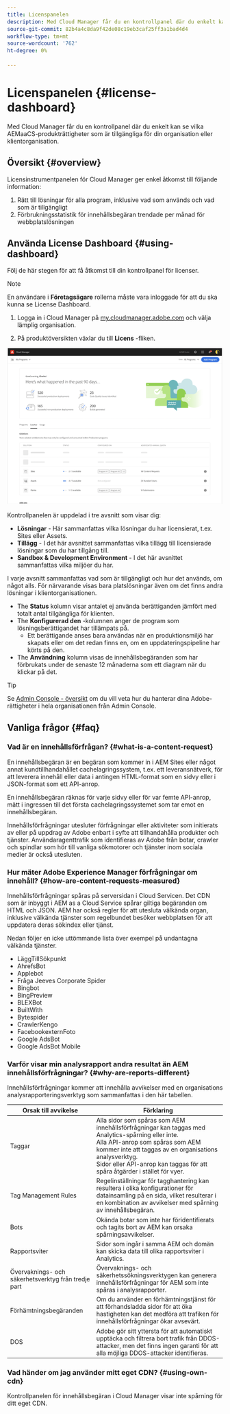 ```yaml
---
title: Licenspanelen
description: Med Cloud Manager får du en kontrollpanel där du enkelt kan se vilka AEMaaCS-produkträttigheter som är tillgängliga för din organisation eller klientorganisation.
source-git-commit: 82b4a4c8da9f42de08c19eb3caf25ff3a1bad4d4
workflow-type: tm+mt
source-wordcount: '762'
ht-degree: 0%

---
```



# Licenspanelen {#license-dashboard}

Med Cloud Manager får du en kontrollpanel där du enkelt kan se vilka AEMaaCS-produkträttigheter som är tillgängliga för din organisation eller klientorganisation.

## Översikt {#overview}

Licensinstrumentpanelen för Cloud Manager ger enkel åtkomst till följande information:

1. Rätt till lösningar för alla program, inklusive vad som används och vad som är tillgängligt
1. Förbrukningsstatistik för innehållsbegäran trendade per månad för webbplatslösningen

## Använda License Dashboard {#using-dashboard}

Följ de här stegen för att få åtkomst till din kontrollpanel för licenser.

>[!NOTE]
>
>En användare i **Företagsägare** rollerna måste vara inloggade för att du ska kunna se License Dashboard.

1. Logga in i Cloud Manager på [my.cloudmanager.adobe.com](https://my.cloudmanager.adobe.com/) och välja lämplig organisation.

1. På produktöversikten växlar du till **Licens** -fliken.

![Licenspanelen](assets/license-dashboard.png)

Kontrollpanelen är uppdelad i tre avsnitt som visar dig:

* **Lösningar** - Här sammanfattas vilka lösningar du har licensierat, t.ex. Sites eller Assets.
* **Tillägg** - I det här avsnittet sammanfattas vilka tillägg till licensierade lösningar som du har tillgång till.
* **Sandbox &amp; Development Environment** - I det här avsnittet sammanfattas vilka miljöer du har.

I varje avsnitt sammanfattas vad som är tillgängligt och hur det används, om något alls. För närvarande visas bara platslösningar även om det finns andra lösningar i klientorganisationen.

* The **Status** kolumn visar antalet ej använda berättiganden jämfört med totalt antal tillgängliga för klienten.
* The **Konfigurerad den** -kolumnen anger de program som lösningsberättigandet har tillämpats på.
   * Ett berättigande anses bara användas när en produktionsmiljö har skapats eller om det redan finns en, om en uppdateringspipeline har körts på den.
* The **Användning** kolumn visas de innehållsbegäranden som har förbrukats under de senaste 12 månaderna som ett diagram när du klickar på det.

>[!TIP]
>
>Se [Admin Console - översikt](https://helpx.adobe.com/enterprise/using/admin-console.html) om du vill veta hur du hanterar dina Adobe-rättigheter i hela organisationen från Admin Console.

## Vanliga frågor {#faq}

### Vad är en innehållsförfrågan? {#what-is-a-content-request}

En innehållsbegäran är en begäran som kommer in i AEM Sites eller något annat kundtillhandahållet cachelagringssystem, t.ex. ett leveransnätverk, för att leverera innehåll eller data i antingen HTML-format som en sidvy eller i JSON-format som ett API-anrop.

En innehållsbegäran räknas för varje sidvy eller för var femte API-anrop, mätt i ingressen till det första cachelagringssystemet som tar emot en innehållsbegäran.

Innehållsförfrågningar utesluter förfrågningar eller aktiviteter som initierats av eller på uppdrag av Adobe enbart i syfte att tillhandahålla produkter och tjänster. Användaragenttrafik som identifieras av Adobe från botar, crawler och spindlar som hör till vanliga sökmotorer och tjänster inom sociala medier är också utesluten.

### Hur mäter Adobe Experience Manager förfrågningar om innehåll? {#how-are-content-requests-measured}

Innehållsförfrågningar spåras på serversidan i Cloud Servicen. Det CDN som är inbyggt i AEM as a Cloud Service spårar giltiga begäranden om HTML och JSON. AEM har också regler för att utesluta välkända organ, inklusive välkända tjänster som regelbundet besöker webbplatsen för att uppdatera deras sökindex eller tjänst.

Nedan följer en icke uttömmande lista över exempel på undantagna välkända tjänster.

* LäggTillSökpunkt
* AhrefsBot
* Applebot
* Fråga Jeeves Corporate Spider
* Bingbot
* BingPreview
* BLEXBot
* BuiltWith
* Bytespider
* CrawlerKengo
* FacebookexternFoto
* Google AdsBot
* Google AdsBot Mobile

### Varför visar min analysrapport andra resultat än AEM innehållsförfrågningar? {#why-are-reports-different}

Innehållsförfrågningar kommer att innehålla avvikelser med en organisations analysrapporteringsverktyg som sammanfattas i den här tabellen.

| Orsak till avvikelse | Förklaring |
|---|---|
| Taggar | Alla sidor som spåras som AEM innehållsförfrågningar kan taggas med Analytics-spårning eller inte.<br>Alla API-anrop som spåras som AEM kommer inte att taggas av en organisations analysverktyg.<br>Sidor eller API-anrop kan taggas för att spåra åtgärder i stället för vyer. |
| Tag Management Rules | Regelinställningar för tagghantering kan resultera i olika konfigurationer för datainsamling på en sida, vilket resulterar i en kombination av avvikelser med spårning av innehållsbegäran. |
| Bots | Okända botar som inte har föridentifierats och tagits bort av AEM kan orsaka spårningsavvikelser. |
| Rapportsviter | Sidor som ingår i samma AEM och domän kan skicka data till olika rapportsviter i Analytics. |
| Övervaknings- och säkerhetsverktyg från tredje part | Övervaknings- och säkerhetssökningsverktygen kan generera innehållsförfrågningar för AEM som inte spåras i analysrapporter. |
| Förhämtningsbegäranden | Om du använder en förhämtningstjänst för att förhandsladda sidor för att öka hastigheten kan det medföra att trafiken för innehållsförfrågningar ökar avsevärt. |
| DOS | Adobe gör sitt yttersta för att automatiskt upptäcka och filtrera bort trafik från DDOS-attacker, men det finns ingen garanti för att alla möjliga DDOS-attacker identifieras. |

### Vad händer om jag använder mitt eget CDN? {#using-own-cdn}

Kontrollpanelen för innehållsbegäran i Cloud Manager visar inte spårning för ditt eget CDN.
